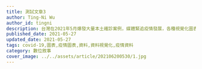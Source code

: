 ```yaml
---
title: 測試文章3
author: Ting-Ni Wu
author_id: tingni
description: 台灣在2021年5月爆發大量本土確診案例，媒體緊追疫情發展，各種視覺化圖表也紛紛出籠。身為對資料視覺化有興趣的人，看到圖表總是忍不住想探究原始資料，以及觀察圖表設計者如何呈現資訊。
published_date: 2021-05-27
updated_date: 2021-05-27
tags: covid-19,圖表,疫情圖表,資料,資料視覺化,疫情資料
category: 數位敘事
cover_image: ../../assets/article/202106200530/1.jpg
---
```


<script>
  import Img from '$lib/article/Img.svelte'
</script>
